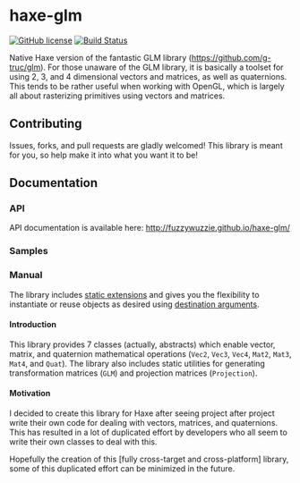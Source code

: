 # haxe-glm
[![GitHub license](https://img.shields.io/badge/license-Apache%202-blue.svg?style=flat-square)](https://raw.githubusercontent.com/FuzzyWuzzie/haxe-glm/master/LICENSE) [![Build Status](https://img.shields.io/travis/FuzzyWuzzie/haxe-glm.svg?style=flat-square)](https://travis-ci.org/FuzzyWuzzie/haxe-glm)

Native Haxe version of the fantastic GLM library (https://github.com/g-truc/glm). For those unaware of the GLM library, it is basically a toolset for using 2, 3, and 4 dimensional vectors and matrices, as well as quaternions. This tends to be rather useful when working with OpenGL, which is largely all about rasterizing primitives using vectors and matrices.

## Contributing

Issues, forks, and pull requests are gladly welcomed! This library is meant for you, so help make it into what you want it to be!

## Documentation

### API

API documentation is available here: http://fuzzywuzzie.github.io/haxe-glm/

### Samples

### Manual

The library includes [static extensions](docs/static_extensions.md) and gives you the flexibility to instantiate or reuse objects as desired using [destination arguments](docs/destination_arguments.md).

#### Introduction

This library provides 7 classes (actually, abstracts) which enable vector, matrix, and quaternion mathematical operations (`Vec2`, `Vec3`, `Vec4`, `Mat2`, `Mat3`, `Mat4`, and `Quat`). The library also includes static utilities for generating transformation matrices (`GLM`) and projection matrices (`Projection`).

#### Motivation

I decided to create this library for Haxe after seeing project after project write their own code for dealing with vectors, matrices, and quaternions. This has resulted in a lot of duplicated effort by developers who all seem to write their own classes to deal with this.

Hopefully the creation of this [fully cross-target and cross-platform] library, some of this duplicated effort can be minimized in the future.
